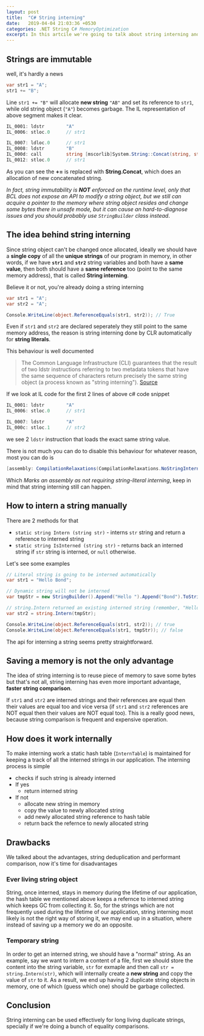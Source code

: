 ```yaml
---
layout: post
title:  "C# String interning"
date:   2019-04-04 21:03:36 +0530
categories: .NET String C# MemoryOptimization
excerpt: In this artcile we're going to talk about string interning and how it can be used to improve a performance of our application
---
```


## Strings are immutable

well, it's hardly a news

```csharp
var str1 = "A";
str1 += "B";
```

Line `str1 += "B"` will allocate **new string** `"AB"` and set its reference to `str1`, while old string object (`"A"`) becomes garbage. The IL representation of above segment makes it clear.

```csharp
IL_0001: ldstr        "A"
IL_0006: stloc.0      // str1

IL_0007: ldloc.0      // str1
IL_0008: ldstr        "B"
IL_000d: call         string [mscorlib]System.String::Concat(string, string)
IL_0012: stloc.0      // str1
```

As you can see the **+=** is replaced with **String.Concat**, which does an allocation of new concatenated string.

*In fact, string immutability is **NOT** enforced on the runtime level, only that BCL does not expose an API to modify a string object, but we still can acquire a pointer to the memory where string object resides and change some bytes there in unsafe mode, but it can cause an hard-to-diagnose issues and you should probably use `StringBuilder` class instead*.

## The idea behind string interning

Since string object can't be changed once allocated, ideally we should have a **single copy** of all the **unique strings** of our program in memory, in other words, if we have **`str1`** and **`str2`** string variables and both have a **same value**, then both should have a **same reference** too (point to the same memory address), that is called **String interning**.

Believe it or not, you're already doing a string interning

```csharp
var str1 = "A";
var str2 = "A";

Console.WriteLine(object.ReferenceEquals(str1, str2)); // True
```

Even if `str1` and `str2` are declared seperately they still point to the same memory address, the reason is string interning done by CLR automatically for **string literals**.

This behaviour is well documented

> The Common Language Infrastructure (CLI) guarantees that the result of two ldstr instructions referring to two metadata tokens that have the same sequence of characters return precisely the same string object (a process known as "string interning"). [Source](https://docs.microsoft.com/en-us/dotnet/api/system.reflection.emit.opcodes.ldstr?redirectedfrom=MSDN&view=netframework-4.8)

If we look at IL code for the first 2 lines of above c# code snippet

```csharp
IL_0001: ldstr        "A"
IL_0006: stloc.0      // str1

IL_0007: ldstr        "A"
IL_000c: stloc.1      // str2
```

we see 2 `ldstr` instruction that loads the exact same string value.

There is not much you can do to disable this behaviour for whatever reason, most you can do is

```csharp
[assembly: CompilationRelaxations(CompilationRelaxations.NoStringInterning)]
```

Which *Marks an assembly as not requiring string-literal interning*, keep in mind that string interning still can happen.

## How to intern a string manually

There are 2 methods for that

- `static string Intern (string str)` - interns `str` string and return a reference to interned string
- `static string IsInterned (string str)` - returns back an interned string if `str` string is interned, or `null` otherwise.

Let's see some examples

```csharp
// Literal string is going to be interned automatically
var str1 = "Hello Bond";

// Dynamic string will not be interned
var tmpStr = new StringBuilder().Append("Hello ").Append("Bond").ToString();

// string.Intern returned an existing interned string (remember, "Hello Bond" is already interned by CLR)
var str2 = string.Intern(tmpStr);

Console.WriteLine(object.ReferenceEquals(str1, str2)); // true
Console.WriteLine(object.ReferenceEquals(str1, tmpStr)); // false
```

The api for interning a string seems pretty straightforward.

## Saving a memory is not the only advantage

The idea of string interning is to reuse piece of memory to save some bytes but that's not all, string interning has even more important advantage, **faster string comparison**.

If `str1` and `str2` are interned strings and their references are equal then their values are equal too and vice versa (if `str1` and `str2` references are NOT equal then their values are NOT equal too). This is a really good news, because string comparison is frequent and expensive operation.

## How does it work internally

To make interning work a static hash table (`InternTable`) is maintained for keeping a track of all the interned strings in our application. The interning process is simple

- checks if such string is already interned
- If yes
    - return interned string
- If not
   - allocate new string in memory
   - copy the value to newly allocated string
   - add newly allocated string reference to hash table
   - return back the refernce to newly allocated string

## Drawbacks

We talked about the advantages, string deduplication and performant comparison, now it's time for disadvantages

### Ever living string object

String, once interned, stays in memory during the lifetime of our application, the hash table we mentioned above keeps a refernce to interned string which keeps GC from collecting it. So, for the strings which are not frequently used during the lifetime of our application, string interning most likely is not the right way of storing it, we may end up in a situation, where instead of saving up a memory we do an opposite.

### Temporary string

In order to get an interned string, we should have a "normal" string. As an example, say we want to intern a content of a file, first we should store the content into the string variable, `str` for exmaple and then call `str = string.Intern(str)`, which will internally create a **new string** and copy the value of `str` to it. As a result, we end up having 2 duplicate string objects in memory, one of which (guess which one) should be garbage collected.

## Conclusion

String interning can be used effectively for long living duplicate strings, specially if we're doing a bunch of equality comparisons.
